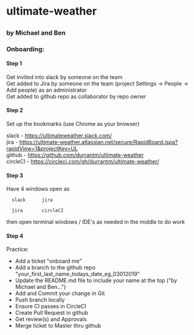 # ultimate-weather  
##  
### by Michael and Ben

### Onboarding:

#### Step 1

Get invited into slack by someone on the team  
Get added to Jira by someone on the team (project Settings -> People -> Add people) as an administrator  
Get added to github repo as collaborator by repo owner

#### Step 2

Set up the bookmarks (use Chrome as your browser)

slack - https://ultimateweather.slack.com/  
jira - https://ultimate-weather.atlassian.net/secure/RapidBoard.jspa?rapidView=1&projectKey=UL  
github - https://github.com/durrantm/ultimate-weather  
circleCI - https://circleci.com/gh/durrantm/ultimate-weather/

#### Step 3

Have 4 windows open as

      slack      jira

      jira       circleCI

then open terminal windows / IDE's as needed in the middle to do work

#### Step 4

Practice:  
- Add a ticket "onboard me"  
- Add a branch to the github repo "your_first_last_name_todays_date_eg_03012019"  
- Update the README.md file to include your name at the top ("by Michael and Ben...")  
- Add and Commit your change in Git  
- Push branch locally 
- Ensure CI passes in CircleCI
- Create Pull Request in github
- Get review(s) and Approvals
- Merge ticket to Master thru github  
